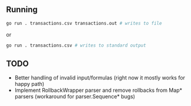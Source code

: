 ## Running
```sh
go run . transactions.csv transactions.out # writes to file
```

or

```sh
go run . transactions.csv # writes to standard output
```

## TODO
* Better handling of invalid input/formulas (right now it mostly works for happy path)
* Implement RollbackWrapper parser and remove rollbacks from Map* parsers (workaround for parser.Sequence* bugs)
